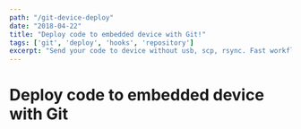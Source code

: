 ```yaml
---
path: "/git-device-deploy"
date: "2018-04-22"
title: "Deploy code to embedded device with Git!"
tags: ['git', 'deploy', 'hooks', 'repository']
excerpt: "Send your code to device without usb, scp, rsync. Fast workflow."
---
```


# Deploy code to embedded device with Git

<style type="text/css">
  
</style>